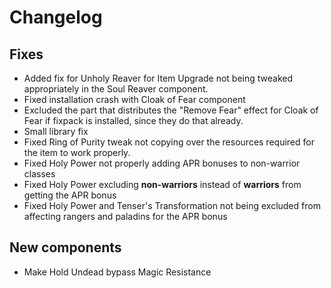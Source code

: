 # Changelog

## Fixes

- Added fix for Unholy Reaver for Item Upgrade not being tweaked appropriately in the Soul Reaver component.
- Fixed installation crash with Cloak of Fear component
- Excluded the part that distributes the "Remove Fear" effect for Cloak of Fear if fixpack is installed, since they do that already.
- Small library fix
- Fixed Ring of Purity tweak not copying over the resources required for the item to work properly.
- Fixed Holy Power not properly adding APR bonuses to non-warrior classes
- Fixed Holy Power excluding **non-warriors** instead of **warriors** from getting the APR bonus
- Fixed Holy Power and Tenser's Transformation not being excluded from affecting rangers and paladins for the APR bonus

## New components

- Make Hold Undead bypass Magic Resistance

